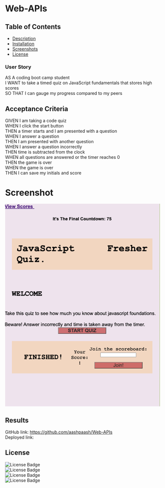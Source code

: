 # Web-APIs

## Table of Contents
- [Description](#Description)
- [Installation](#Installation)
- [Screenshots](#Screenshots)
- [License](#License)

### User Story
AS A coding boot camp student<br>
I WANT to take a timed quiz on JavaScript fundamentals that stores high scores<br>
SO THAT I can gauge my progress compared to my peers<br>

## Acceptance Criteria
GIVEN I am taking a code quiz<br>
WHEN I click the start button<br>
THEN a timer starts and I am presented with a question<br>
WHEN I answer a question<br>
THEN I am presented with another question<br>
WHEN I answer a question incorrectly<br>
THEN time is subtracted from the clock<br>
WHEN all questions are answered or the timer reaches 0<br>
THEN the game is over<br>
WHEN the game is over<br>
THEN I can save my initials and score<br>

# Screenshot
 ![Screenhot](.//assets/JSQuiz.png)



## Results
GitHub link: https://github.com/aashpaash/Web-APIs<br>
Deployed link:

## License
![License Badge](https://img.shields.io/badge/API-API-blue)<br/>
![License Badge](https://img.shields.io/badge/HTML-HTML-blue)<br/>
![License Badge](https://img.shields.io/badge/CSS-CSS-blue)<br/>
![License Badge](https://img.shields.io/badge/JavaScript-JS-blue)<br/>

